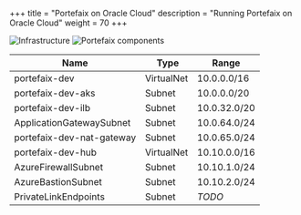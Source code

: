 +++
title = "Portefaix on Oracle Cloud"
description = "Running Portefaix on Oracle Cloud"
weight = 70
+++

<img src="/img/oci/portefaix-oci-infra.svg" alt="Infrastructure" class="mt-3 mb-3 rounded">

<img src="/img/oci/portefaix-oci.svg" alt="Portefaix components" class="mt-3 mb-3 rounded">

| Name                      | Type         | Range        |
|---------------------------|--------------|--------------|
| portefaix-dev             | VirtualNet   | 10.0.0.0/16  |
| portefaix-dev-aks         | Subnet       | 10.0.0.0/20  |
| portefaix-dev-ilb         | Subnet       | 10.0.32.0/20 |
| ApplicationGatewaySubnet  | Subnet       | 10.0.64.0/24 |
| portefaix-dev-nat-gateway | Subnet       | 10.0.65.0/24 |
| portefaix-dev-hub         | VirtualNet   | 10.10.0.0/16 |
| AzureFirewallSubnet       | Subnet       | 10.10.1.0/24 |
| AzureBastionSubnet        | Subnet       | 10.10.2.0/24 |
| PrivateLinkEndpoints      | Subnet       | *TODO*       |
